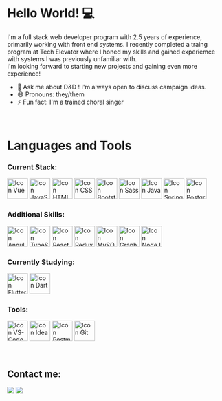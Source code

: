 # Hello World! 💻
I'm a full stack web developer program with 2.5 years of experience, primarily working with front end systems. I recently completed a traing program at Tech Elevator where I honed my skills and gained experiemce with systems I was previously unfamiliar with.\
I'm looking forward to starting new projects and gaining even more experience!
<!-- - 🔭 I’m currently working on  -->
- 💬 Ask me about D&D ! I'm always open to discuss campaign ideas.
- 😄 Pronouns: they/them
- ⚡ Fun fact: I'm a trained choral singer

<br>

# Languages and Tools


### Current Stack:

[<img height="48px" width="48px" alt="Icon Vue" src="https://skillicons.dev/icons?i=vue"/>](https://vuejs.org)
[<img height="48px" width="48px" alt="Icon JavaScript" src="https://skillicons.dev/icons?i=js"/>](https://developer.mozilla.org/en-US/docs/Web/JavaScript)
[<img height="48px" width="48px" alt="Icon HTML" src="https://skillicons.dev/icons?i=html"/>](https://developer.mozilla.org/en-US/docs/Web/HTML)
[<img height="48px" width="48px" alt="Icon CSS" src="https://skillicons.dev/icons?i=css"/>](https://developer.mozilla.org/en-US/docs/Web/CSS)
[<img height="48px" width="48px" alt="Icon Bootstrap" src="https://skillicons.dev/icons?i=bootstrap"/>](https://getbootstrap.com/)
[<img height="48px" width="48px" alt="Icon Sass" src="https://skillicons.dev/icons?i=sass"/>](https://sass-lang.com/)
[<img height="48px" width="48px" alt="Icon Java" src="https://skillicons.dev/icons?i=java"/>](https://www.java.com/en/)
[<img height="48px" width="48px" alt="Icon Spring" src="https://skillicons.dev/icons?i=spring"/>](https://spring.io/projects/spring-boot)
[<img height="48px" width="48px" alt="Icon Postgres" src="https://skillicons.dev/icons?i=postgres"/>](https://www.postgresql.org/)

### Additional Skills:

[<img height="48px" width="48px" alt="Icon Angular" src="https://skillicons.dev/icons?i=angular"/>](https://angular.io/)
[<img height="48px" width="48px" alt="Icon TypeScript" src="https://skillicons.dev/icons?i=ts"/>](https://www.typescriptlang.org/)
[<img height="48px" width="48px" alt="Icon React" src="https://skillicons.dev/icons?i=react"/>](https://react.dev/)
[<img height="48px" width="48px" alt="Icon Redux" src="https://skillicons.dev/icons?i=redux"/>](https://redux.js.org/)
[<img height="48px" width="48px" alt="Icon MySQL" src="https://skillicons.dev/icons?i=mysql"/>](https://www.mysql.com/)
[<img height="48px" width="48px" alt="Icon GraphQL" src="https://skillicons.dev/icons?i=graphql"/>](https://graphql.org/)
[<img height="48px" width="48px" alt="Icon NodeJS" src="https://skillicons.dev/icons?i=nodejs"/>](https://nodejs.org/en)

### Currently Studying:

[<img height="48px" width="48px" alt="Icon Flutter" src="https://skillicons.dev/icons?i=flutter"/>](https://flutter.dev/)
[<img height="48px" width="48px" alt="Icon Dart" src="https://skillicons.dev/icons?i=dart"/>](https://dart.dev/)

### Tools:

[<img height="48px" width="48px" alt="Icon VS-Code" src="https://skillicons.dev/icons?i=vscode"/>](https://code.visualstudio.com)
[<img height="48px" width="48px" alt="Icon Idea" src="https://skillicons.dev/icons?i=idea"/>](https://www.jetbrains.com/idea/)
[<img height="48px" width="48px" alt="Icon Postman" src="https://skillicons.dev/icons?i=postman"/>](https://www.postman.com/)
[<img height="48px" width="48px" alt="Icon Git" src="https://skillicons.dev/icons?i=git"/>](https://git-scm.com)

<br>

## Contact me:
<div>
<a href="https://www.linkedin.com/in/malik-smith-developer/" target="_blank"><img loading="lazy" src="https://img.shields.io/badge/-LinkedIn-%230077B5?style=for-the-badge&logo=linkedin&logoColor=white" target="_blank"></a>   
<a href = "mailto: m.smith1017.whhs@gmail.com"><img loading="lazy" src="https://img.shields.io/badge/Gmail-D14836?style=for-the-badge&logo=gmail&logoColor=white" target="_blank"></a>

</div>